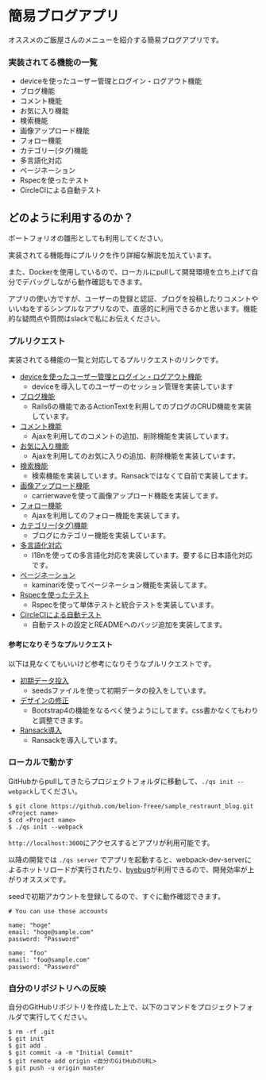 # 簡易ブログアプリ
オススメのご飯屋さんのメニューを紹介する簡易ブログアプリです。

### 実装されてる機能の一覧

- deviceを使ったユーザー管理とログイン・ログアウト機能
- ブログ機能
- コメント機能
- お気に入り機能
- 検索機能
- 画像アップロード機能
- フォロー機能
- カテゴリー(タグ)機能
- 多言語化対応
- ページネーション
- Rspecを使ったテスト
- CircleCIによる自動テスト

## どのように利用するのか？
ポートフォリオの雛形としても利用してください。

実装されてる機能毎にプルリクを作り詳細な解説を加えています。

また、Dockerを使用しているので、ローカルにpullして開発環境を立ち上げて自分でデバッグしながら動作確認もできます。

アプリの使い方ですが、ユーザーの登録と認証、ブログを投稿したりコメントやいいねをするシンプルなアプリなので、直感的に利用できるかと思います。機能的な疑問点や質問はslackで私にお伝えください。

### プルリクエスト
実装されてる機能の一覧と対応してるプルリクエストのリンクです。

- [deviceを使ったユーザー管理とログイン・ログアウト機能](https://github.com/belion-freee/sns_with_rails6/pull/1)
  - deviceを導入してのユーザーのセッション管理を実装しています
- [ブログ機能](https://github.com/belion-freee/sns_with_rails6/pull/1)
  - Rails6の機能であるActionTextを利用してのブログのCRUD機能を実装しています。
- [コメント機能](https://github.com/belion-freee/sns_with_rails6/pull/3)
  - Ajaxを利用してのコメントの追加、削除機能を実装しています。
- [お気に入り機能](https://github.com/belion-freee/sns_with_rails6/pull/6)
  - Ajaxを利用してのお気に入りの追加、削除機能を実装しています。
- [検索機能](https://github.com/belion-freee/sns_with_rails6/pull/8)
  - 検索機能を実装しています。Ransackではなくて自前で実装してます。
- [画像アップロード機能](https://github.com/belion-freee/sns_with_rails6/pull/9)
  - carrierwaveを使って画像アップロード機能を実装してます。
- [フォロー機能](https://github.com/belion-freee/sns_with_rails6/pull/14)
  - Ajaxを利用してのフォロー機能を実装してます。
- [カテゴリー(タグ)機能](https://github.com/belion-freee/sns_with_rails6/pull/15)
  - ブログにカテゴリー機能を実装しています。
- [多言語化対応](https://github.com/belion-freee/sns_with_rails6/pull/18)
  - I18nを使っての多言語化対応を実装しています。要するに日本語化対応です。
- [ページネーション](https://github.com/belion-freee/sns_with_rails6/pull/10)
  - kaminariを使ってページネーション機能を実装してます。
- [Rspecを使ったテスト](https://github.com/belion-freee/sns_with_rails6/pull/11)
  - Rspecを使って単体テストと統合テストを実装しています。
- [CircleCIによる自動テスト](https://github.com/belion-freee/sns_with_rails6/pull/12)
  - 自動テストの設定とREADMEへのバッジ追加を実装してます。

#### 参考になりそうなプルリクエスト
以下は見なくてもいいけど参考になりそうなプルリクエストです。

- [初期データ投入](https://github.com/belion-freee/sns_with_rails6/pull/4)
  - seedsファイルを使って初期データの投入をしています。
- [デザインの修正](https://github.com/belion-freee/sns_with_rails6/pull/5)
  - Bootstrap4の機能をなるべく使うようにしてます。css書かなくてもわりと調整できます。
- [Ransack導入](https://github.com/belion-freee/sns_with_rails6/pull/16)
  - Ransackを導入しています。

### ローカルで動かす
GitHubからpullしてきたらプロジェクトフォルダに移動して、`./qs init --webpack`してください。

```
$ git clone https://github.com/belion-freee/sample_restraunt_blog.git <Project name>
$ cd <Project name>
$ ./qs init --webpack
```

`http://localhost:3000`にアクセスするとアプリが利用可能です。

以降の開発では `./qs server` でアプリを起動すると、webpack-dev-serverによるホットリロードが実行されたり、[byebug](https://github.com/deivid-rodriguez/byebug)が利用できるので、開発効率が上がりオススメです。


seedで初期アカウントを登録してるので、すぐに動作確認できます。
```
# You can use those accounts

name: "hoge"
email: "hoge@sample.com"
password: "Password"

name: "foo"
email: "foo@sample.com"
password: "Password"
```

### 自分のリポジトリへの反映
自分のGitHubリポジトリを作成した上で、以下のコマンドをプロジェクトフォルダで実行してください。

```
$ rm -rf .git
$ git init
$ git add .
$ git commit -a -m "Initial Commit"
$ git remote add origin <自分のGitHubのURL>
$ git push -u origin master
```
